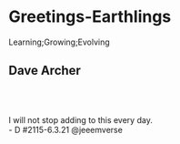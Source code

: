 # Greetings-Earthlings
Learning;Growing;Evolving

<h2>Dave Archer</h2>
<br />
<br />
<p>I will not stop adding to this every day. 
  <br />
  - D #2115-6.3.21
  @jeeemverse
  
  </p>
  <br />
  <br />
  
